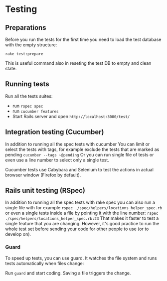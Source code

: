 # Testing

## Preparations

Before you run the tests for the first time you need to load the test database with the empty structure:

`rake test:prepare`

This is useful command also in reseting the test DB to empty and clean state.

## Running tests

Run all the tests suites:

* run `rspec spec`
* run `cucumber features`
* Start Rails server and open `http://localhost:3000/test/`

## Integration testing (Cucumber)

In addition to running all the spec tests with cucumber You can limit or select the tests with tags, for example exclude the tests that are marked as pending `cucumber --tags ~@pending` Or you can run single file of tests or even use a line number to select only a single test.

Cucumber tests use Cabybara and Selenium to test the actions in actual browser window (Firefox by default).

## Rails unit testing (RSpec)

In addition to running all the spec tests with rake spec you can also run a single file with for example `rspec ./spec/helpers/locations_helper_spec.rb` or even a single tests inside a file by pointing it with the line number: `rspec ./spec/helpers/locations_helper_spec.rb:23` That makes it faster to test a single feature that you are changing. However, it's good practice to run the whole test set before sending your code for other people to use (or to develop on).

### Guard

To speed up tests, you can use guard. It watches the file system and runs tests automatically when files change:

Run `guard` and start coding. Saving a file triggers the change.